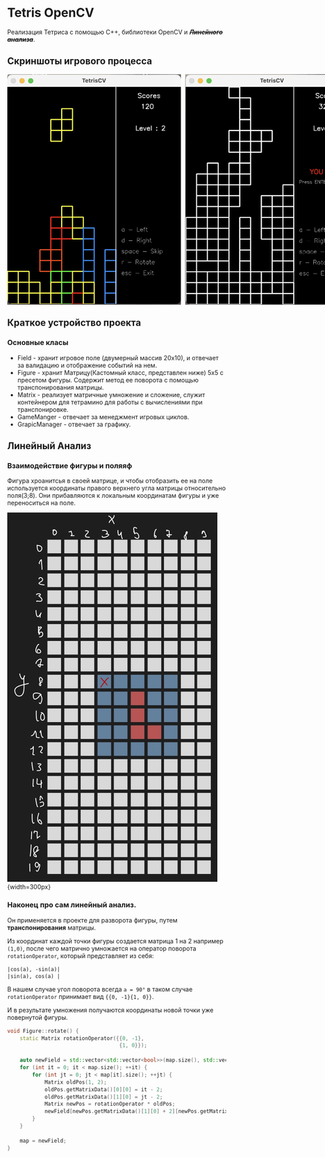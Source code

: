 # Tetris OpenCV
Реализация Тетриса с помощью  C++, библиотеки OpenCV и <strong><em><del>Линейного анализа</del></em></strong>.

## Cкриншоты игрового процесса

<div style="display:flex; flex-direction:row; margin-bottom:20px;">
    <img src="common/game_screen.png" alt="game" width="400" style="margin-right:10px;" />
    <img src="common/death_screen.png" alt="dead" width="400" />
</div>


## Краткое устройство проекта
### Основные класы 
- Field - хранит игровое поле (двумерный массив 20х10), и отвечает за валидацию и отображение событий на нем.
- Figure - хранит Матрицу(Кастомный класс, представлен ниже) 5х5 с пресетом фигуры. Содержит метод ее поворота с помощью транспонирования матрицы.
- Matrix - реализует матричные умножение и сложение, служит контейнером для тетрамино для  работы с вычислениями при транспонировке.
- GameManger - отвечает за менеджмент игровых циклов.
- GrapicManager - отвечает за графику.

## Линейный Анализ
### Взаимодействие фигуры и поляяф

Фигура хроанитсья в своей матрице, и чтобы отобразить ее на поле используется координаты правого верхнего угла матрицы относительно поля(3;8). Они прибавляются к локальным координатам фигуры и уже переноситься на поле.

![explanation-screen](common/YElmAO8kAqk.jpg){width=300px}

### Наконец про сам линейный анализ. 

Он применяется в проекте для разворота фигуры, путем **транспонирования** матрицы.

Из координат каждой точки фигуры создается матрица 1 на 2 например `(1,0)`, после чего матрично умножается на оператор поворота `rotationOperator`, который представляет из себя:
```
|cos(a), -sin(a)|
|sin(a), cos(a) |
```
В нашем случае угол поворота всегда `a = 90°` в таком случае `rotationOperator` принимает вид `{{0, -1}{1, 0}}`.

И в результате умножения получаются координаты новой точки уже повернутой фигуры. 

```cpp
void Figure::rotate() {
    static Matrix rotationOperator({{0, -1},
                                    {1, 0}});

    auto newField = std::vector<std::vector<bool>>(map.size(), std::vector<bool>(DEFAULT_MATRIX_SIZE));
    for (int it = 0; it < map.size(); ++it) {
        for (int jt = 0; jt < map[it].size(); ++jt) {
            Matrix oldPos(1, 2);
            oldPos.getMatrixData()[0][0] = it - 2;
            oldPos.getMatrixData()[1][0] = jt - 2;
            Matrix newPos = rotationOperator * oldPos;
            newField[newPos.getMatrixData()[1][0] + 2][newPos.getMatrixData()[0][0] + 2] = map[jt][it];
        }
    }

    map = newField;
}
```

